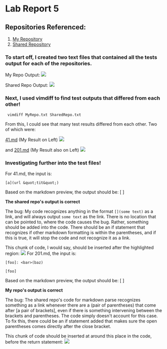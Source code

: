 # Lab Report 5

## Repositories Referenced:
1. [My Repository](https://github.com/alicema1202/markdown-parser "Alice Ma")
2. [Shared Repository](https://github.com/nidhidhamnani/markdown-parser.git "Shared")

### To start off, I created two text files that contained all the tests output for each of the repositories.

My Repo Output:
![](https://scontent.xx.fbcdn.net/v/t1.15752-9/285048583_593238051953055_7625427372967432467_n.png?_nc_cat=105&ccb=1-7&_nc_sid=aee45a&_nc_ohc=f_uXQqVLaCkAX9BnEJ3&_nc_ad=z-m&_nc_cid=0&_nc_ht=scontent.xx&oh=03_AVJmz5dxXh2-WgNKuDynZwXap_DRYP7oTLySpcppdXC7Pw&oe=62BF4788)

Shared Repo Output:
![](https://scontent.xx.fbcdn.net/v/t1.15752-9/285102917_562589742096111_3004434806807314000_n.png?_nc_cat=107&ccb=1-7&_nc_sid=aee45a&_nc_ohc=QCUtg30ChcsAX9b6xKA&_nc_oc=AQkGiFCFOl2m573rB8lpzoMnWq0w6ziV71cQ1dlrnSKAjtvdWFuJeclEDxCxRHjEoybGtVLhkGOdNfoloAJG3ity&_nc_ad=z-m&_nc_cid=0&_nc_ht=scontent.xx&oh=03_AVLbqPeCuh7WCh6fRqWo_wqlAk_eqpC8rekJerCw5DA4yw&oe=62C25F55)

### Next, I used vimdiff to find test outputs that differed from each other!

` vimdiff MyRepo.txt SharedRepo.txt`

From this, I could see that many test results differed from each other. Two of which were:

[41.md](41.md) (My Result on Left)
![](https://scontent.xx.fbcdn.net/v/t1.15752-9/285505651_425213659454031_4624966257335054573_n.png?_nc_cat=105&ccb=1-7&_nc_sid=aee45a&_nc_ohc=yVSLKtMQDPAAX-004Yo&_nc_ad=z-m&_nc_cid=0&_nc_ht=scontent.xx&oh=03_AVICUOQzogEouHqhHo6canIjVUJrZ1Zfz28HKqIKnyNuXg&oe=62C1A556)

and
[201.md](201.md) (My Result also on Left)
![](https://scontent.xx.fbcdn.net/v/t1.15752-9/285387258_1875373145990351_2676022377461926965_n.png?_nc_cat=104&ccb=1-7&_nc_sid=aee45a&_nc_ohc=qPNhZcUfr5MAX_rN1NO&_nc_ad=z-m&_nc_cid=0&_nc_ht=scontent.xx&oh=03_AVJw8d6ROBC4dKicRhO4WGrxIOCiuIWg0ysuE15ENwuNsg&oe=62BEBD72)

### Investigating further into the test files!
For 41.md, the input is:
```
[a](url &quot;tit&quot;)
```
Based on the markdown preview, the output should be:
[ ]

**The shared repo's output is correct**

The bug: My code recognizes anything in the format ` [](some text) ` as a link, and will always output ` some text ` as the link. There is no location that can be pointed to, where the code causes the bug. Rather, something should be added into the code. There should be an if statement that recognizes if other markdown formatting is within the parentheses, and if this is true, it will stop the code and not recognize it as a link. 

This chunk of code, I would say, should be inserted after the highlighted region:
![](https://scontent.xx.fbcdn.net/v/t1.15752-9/286019419_1199506270784348_2867736023516006164_n.png?_nc_cat=106&ccb=1-7&_nc_sid=aee45a&_nc_ohc=v3cz_I4xoxEAX9t1-Fs&_nc_ad=z-m&_nc_cid=0&_nc_ht=scontent.xx&oh=03_AVKG8w_3ds41aVk8QVTDeT4IwtO82d6vHrkLQO9RoqeadQ&oe=62C1784A)
For 201.md, the input is:
```
[foo]: <bar>(baz)

[foo]
```
Based on the markdown preview, the output should be:
[ ]

**My repo's output is correct**

The bug: The shared repo's code for markdown parse recognizes something as a link whenever there are a (pair of parentheses) that come after [a pair of brackets], even if there is something intervening between the brackets and parentheses. The code simply doesn't account for this case. To fix this, there could be an if statement added that makes sure the open parentheses comes directly after the close bracket. 

This chunk of code should be inserted at around this place in the code, before the return statement:
![](https://scontent.xx.fbcdn.net/v/t1.15752-9/285003494_1106535316594441_425976853444732081_n.png?_nc_cat=111&ccb=1-7&_nc_sid=aee45a&_nc_ohc=D8ApcWOkavYAX96tc2Y&_nc_ad=z-m&_nc_cid=0&_nc_ht=scontent.xx&oh=03_AVIQ4fxxOGI7g4_3RzL8AwK3p2JMOKkejZCAVGKzOpqmtQ&oe=62BF711D)
